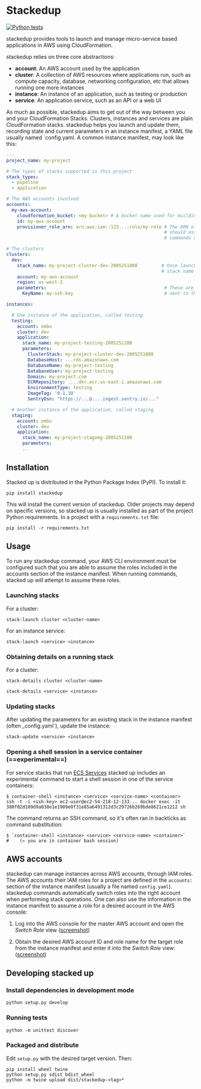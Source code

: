 # Stackedup

[![Python tests](https://github.com/ombu/stacks/actions/workflows/python-tests.yml/badge.svg)](https://github.com/ombu/stacks/actions/workflows/python-tests.yml)

stackedup provides tools to launch and manage micro-service based applications
in AWS using CloudFormation.

stackedup relies on three core abstractions:

- **account**: An AWS account used by the application
- **cluster**: A collection of AWS resources where applications run, such as
  compute capacity, database, networking configuration, etc that allows running
  one more instances
- **instance**: An instance of an application, such as testing or production
- **service**: An application service, such as an API or a web UI

As much as possible, stackedup aims to get out of the way between you and your
CloudFormation Stacks. Clusters, instances and services are plain CloudFormation
stacks. stackedup helps you launch and update them, recording state and current
parameters in an instance manifest, a YAML file usually named `config.yaml. A
common instance manifest, may look like this:

```yaml
---
project_name: my-project

# The types of stacks supported in this project
stack_types:
  - pipeline
  - application

# The AWS accounts involved
accounts:
  my-aws-account:
    cloudformation_bucket: <my-bucket> # A bucket name used for building and deploying stacks
    id: my-aws-account
    provisioner_role_arn: arn:aws:iam::123...:role/my-role # The ARN of the IAM role stacked
                                                           # should assume to run AWS API call
                                                           # commands on this account

# The clusters
clusters:
  dev:
    stack_name: my-project-cluster-dev-2005251008         # Once launched, this key stores the
                                                          # stack name for future updates
    account: my-aws-account
    region: us-west-2
    parameters:                                            # These are the CloudFormation parameters
      KeyName: my-ssh-key                                  # sent to the stack

instances:

  # One instance of the application, called testing
  testing:
    account: ombu
    cluster: dev
    application:
      stack_name: my-project-testing-2005251108
      parameters:
        ClusterStack: my-project-cluster-dev-2005251008
        DatabaseHost: ...rds.amazonaws.com
        DatabaseName: my-project-testing
        DatabaseUser: my-project-testing
        Domain: my-project.com
        ECRRepository: ....dkr.ecr.us-east-1.amazonaws.com
        EnvironmentType: testing
        ImageTag: '0.1.10'
        SentryDsn: "https://...@....ingest.sentry.io/..."

  # Another instance of the application, called staging
  staging:
    account: ombu
    cluster: dev
    application:
      stack_name: my-project-stagomg-2005251208
      parameters:
      ...
```

## Installation

Stacked up is distributed in the Python Package Index (PyPI). To install it:

    pip install stackedup

This will install the current version of stackedup. Older projects may depend on
specific versions, so stacked up is usually installed as part of the project
Python requirements. In a project with a `requirements.txt` file:

    pip install -r requirements.txt

## Usage

To run any stackedup command, your AWS CLI environment must be configured such
that you are able to assume the roles included in the accounts section of the
instance manifest. When running commands, stacked up will attempt to assume
these roles.

### Launching stacks

For a cluster:

    stack-launch cluster <cluster-name>

For an instance service:

    stack-launch <service> <instance>

### Obtaining details on a running stack

For a cluster:

    stack-details cluster <cluster-name>

    stack-details <service> <instance>

### Updating stacks

After updating the parameters for an existing stack in the instance manifest
(often \_config.yaml`), update the instance:

    stack-update <service> <instance>

### Opening a shell session in a service container (==experimental==)

For service stacks that run
[ECS Services](<[https://docs.aws.amazon.com/AmazonECS/latest/developerguide/ecs_services.html](https://docs.aws.amazon.com/AmazonECS/latest/developerguide/ecs_services.html)>)
stacked up includes an experimental command to start a shell session in one of
the service containers:

    $ container-shell <instance> <service> <service-name> <container>
    ssh -t -i <ssh-key> ec2-user@ec2-54-218-12-133... docker exec -it 380f02d109d9a038e1e1909e0f31e85a6491312d3c29726b269bde8621ce1212 sh

The command returns an SSH command, so it's often ran in backticks as command
substitution:

    $ `container-shell <instance> <service> <service-name> <container>`
    #    (← you are in container bash session)

## AWS accounts

stackedup can manage instances across AWS accounts, through IAM roles. The AWS
accounts their IAM roles for a project are defined in the `accounts:` section of
the instance manifest (usually a file named `config.yaml`). stackedup commands
automatically switch roles into the right account when performing stack
operations. One can also use the information in the instance manifest to assume
a role for a desired account in the AWS console:

1. Log into the AWS console for the master AWS account and open the _Switch
   Role_ view
   ([screenshot](https://tickets.ombuweb.com/attachments/download/8875/20200310-1038-aws-switch-role-1.png))

2. Obtain the desired AWS account ID and role name for the target role from the
   instance manifest and enter it into the _Switch Role_ view:
   ([screenshot](https://tickets.ombuweb.com/attachments/download/8876/20200310-1038-aws-switch-role.png))

## Developing stacked up

### Install dependencies in development mode

```console
python setup.py develop
```

### Running tests

```console
python -m unittest discover
```

### Packaged and distribute

Edit `setup.py` with the desired target version. Then:

```console
pip install wheel twine
python setup.py sdist bdist_wheel
python -m twine upload dist/stackedup-<tag>*

```
